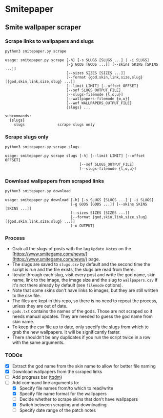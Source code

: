 # Smitepaper
## Smite wallpaper scraper

### Scrape links to wallpapers and slugs
```bash
python3 smitepaper.py scrape
```
```
usage: smitepaper.py scrape [-h] [-s SLUGS [SLUGS ...] | -i SLUGS]
                            [-g GODS [GODS ...]] [--skins SKINS [SKINS ...]]
                            [--sizes SIZES [SIZES ...]]
                            [--format {god,skin,link,size,slug} [{god,skin,link,size,slug} ...]]
                            [--limit LIMIT] [--offset OFFSET]
                            [--sof SLUGS_OUTPUT_FILE]
                            [--slugs-filemode {l,o,u}]
                            [--wallpapers-filemode {o,u}]
                            [--wof WALLPAPERS_OUTPUT_FILE]
                            {slugs} ...

subcommands:
  {slugs}
    slugs               scrape slugs only
```

### Scrape slugs only
```bash
python3 smitepaper.py scrape slugs
```
```
usage: smitepaper.py scrape slugs [-h] [--limit LIMIT] [--offset OFFSET]
                                  [--sof SLUGS_OUTPUT_FILE]
                                  [--slugs-filemode {l,o,u}]
```

### Download wallpapers from scraped links
```bash
python3 smitepaper.py download
```
```
usage: smitepaper.py download [-h] [-s SLUGS [SLUGS ...] | -i SLUGS]
                              [-g GODS [GODS ...]] [--skins SKINS [SKINS ...]]
                              [--sizes SIZES [SIZES ...]]
                              [--format {god,skin,link,size,slug} [{god,skin,link,size,slug} ...]]
                              [-o OUTPUT]
```

### Process
- Grab all the slugs of posts with the tag `Update Notes` on the [https://www.smitegame.com/news/](https://www.smitegame.com/news/) page.
- The slugs are saved to `slugs.csv` by default and the second time the script is run and the file exists, the slugs are read from there.
- Iterate through each slug, visit every post and write the god name, skin name, link to the image, the image size and the slug to `wallpapers.csv` if it's not there already by default (see `filemode` options).
- Note that some skins don't have links to images, but they are still written to the csv file.
- The files are kept in this repo, so there is no need to repeat the process, unless they are out of date.
- `gods.txt` contains the names of the gods. Those are not scraped so it needs manual updates. They are needed to guess the god name from skin name.
- To keep the csv file up to date, only specify the slugs from which to grab the new wallpapers. It will be significantly faster.
- There shouldn't be any duplicates if you run the script twice in a row with the same arguments.

### TODOs
- [x] Extract the god name from the skin name to allow for better file naming
- [x] Download wallpapers from the scraped links
- [ ] Add progress bar ([tqdm](https://github.com/tqdm/tqdm))
- [ ] Add command line arguments to:
    - [x] Specify file names from/to which to read/write
    - [x] Specify file name format for the wallpapers
    - [ ] Decide whether to scrape skins that don't have wallpapers
    - [x] Switch between scraping and downloading
    - [ ] Specify date range of the patch notes